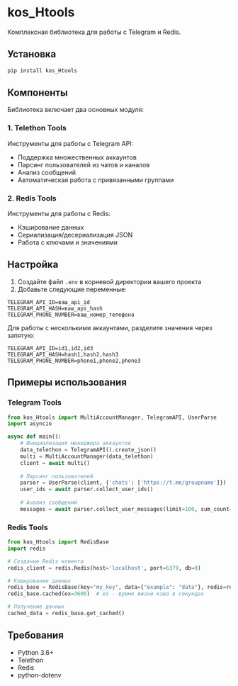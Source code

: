 # kos_Htools

Комплексная библиотека для работы с Telegram и Redis.

## Установка

```bash
pip install kos_Htools
```

## Компоненты

Библиотека включает два основных модуля:

### 1. Telethon Tools

Инструменты для работы с Telegram API:
- Поддержка множественных аккаунтов
- Парсинг пользователей из чатов и каналов
- Анализ сообщений
- Автоматическая работа с привязанными группами

### 2. Redis Tools

Инструменты для работы с Redis:
- Кэширование данных
- Сериализация/десериализация JSON
- Работа с ключами и значениями

## Настройка

1. Создайте файл `.env` в корневой директории вашего проекта
2. Добавьте следующие переменные:

```
TELEGRAM_API_ID=ваш_api_id
TELEGRAM_API_HASH=ваш_api_hash
TELEGRAM_PHONE_NUMBER=ваш_номер_телефона
```

Для работы с несколькими аккаунтами, разделите значения через запятую:
```
TELEGRAM_API_ID=id1,id2,id3
TELEGRAM_API_HASH=hash1,hash2,hash3
TELEGRAM_PHONE_NUMBER=phone1,phone2,phone3
```

## Примеры использования

### Telegram Tools

```python
from kos_Htools import MultiAccountManager, TelegramAPI, UserParse
import asyncio

async def main():
    # Инициализация менеджера аккаунтов
    data_telethon = TelegramAPI().create_json()
    multi = MultiAccountManager(data_telethon)
    client = await multi()
    
    # Парсинг пользователей
    parser = UserParse(client, {'chats': ['https://t.me/groupname']})
    user_ids = await parser.collect_user_ids()
    
    # Анализ сообщений
    messages = await parser.collect_user_messages(limit=100, sum_count=True)
```

### Redis Tools

```python
from kos_Htools import RedisBase
import redis

# Создание Redis клиента
redis_client = redis.Redis(host='localhost', port=6379, db=0)

# Кэширование данных
redis_base = RedisBase(key="my_key", data={"example": "data"}, redis=redis_client)
redis_base.cached(ex=3600)  # ex - время жизни кэша в секундах

# Получение данных
cached_data = redis_base.get_cached()
```

## Требования

- Python 3.6+
- Telethon
- Redis
- python-dotenv 